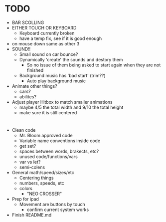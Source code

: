 # TODO
- BAR SCOLLING
- EITHER TOUCH OR KEYBOARD
    - Keyboard currently broken
    - have a temp fix, see if it is good enough
- on mouse down same as other 3
- SOUND!!
    - Small sound on car bounce?
    - Dynamically 'create' the sounds and destory them
        - So no issue of them being asked to start again when they are not finished
    - Background music has 'bad start' (trim??)
        - Auto play background music
- Animate other things?
    - cars?
    - abilites?
- Adjust player Hitbox to match smaller animations
    - maybe 4/5 the total width and 9/10 the total height
    - make sure it is still centered
#
- Clean code
    - Mr. Bloom approved code
    - Variable name conventions inside code
    - get set?
    - spaces between words, brakects, etc?
    - unused code/functions/vars
    - var vs let?
    - semi-colens
- General math/speed/sizes/etc
    - Centering things
    - numbers, speeds, etc
    - colors
        - "NEO CROSSER"
- Prep for ipad
    - Movement are buttons by touch
        - confirm current system works
- Finish README.md
#
